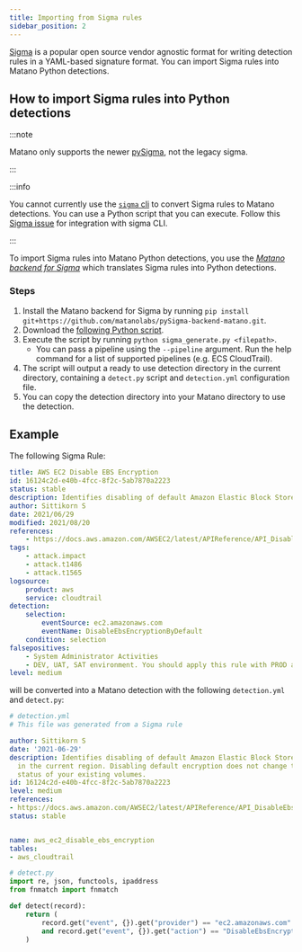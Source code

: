 ```yaml
---
title: Importing from Sigma rules
sidebar_position: 2
---
```


[Sigma][1] is a popular open source vendor agnostic format for writing detection rules in a YAML-based signature format. You can import Sigma rules into Matano Python detections.

## How to import Sigma rules into Python detections

:::note

Matano only supports the newer [pySigma][1], not the legacy sigma.

:::

:::info

You cannot currently use the [`sigma` cli][5] to convert Sigma rules to Matano detections. You can use a Python script that you can execute. Follow this [Sigma issue][2] for integration with sigma CLI.

:::

To import Sigma rules into Matano Python detections, you use the [*Matano backend for Sigma*][3]  which translates Sigma rules into Python detections.

### Steps

1. Install the Matano backend for Sigma by running `pip install git+https://github.com/matanolabs/pySigma-backend-matano.git`.
1. Download the [following Python script][4].
1. Execute the script by running `python sigma_generate.py <filepath>`.
    - You can pass a pipeline using the `--pipeline` argument. Run the help command for a list of supported pipelines (e.g. ECS CloudTrail).
1. The script will output a ready to use detection directory in the current directory, containing a `detect.py` script and `detection.yml` configuration file.
1. You can copy the detection directory into your Matano directory to use the detection.

## Example

The following Sigma Rule:

```yml
title: AWS EC2 Disable EBS Encryption
id: 16124c2d-e40b-4fcc-8f2c-5ab7870a2223
status: stable
description: Identifies disabling of default Amazon Elastic Block Store (EBS) encryption in the current region. Disabling default encryption does not change the encryption status of your existing volumes.
author: Sittikorn S
date: 2021/06/29
modified: 2021/08/20
references:
    - https://docs.aws.amazon.com/AWSEC2/latest/APIReference/API_DisableEbsEncryptionByDefault.html
tags:
    - attack.impact
    - attack.t1486
    - attack.t1565
logsource:
    product: aws
    service: cloudtrail
detection:
    selection:
        eventSource: ec2.amazonaws.com
        eventName: DisableEbsEncryptionByDefault
    condition: selection
falsepositives:
    - System Administrator Activities
    - DEV, UAT, SAT environment. You should apply this rule with PROD account only.
level: medium
```

will be converted into a Matano detection with the following `detection.yml` and `detect.py`:

```yml
# detection.yml
# This file was generated from a Sigma rule

author: Sittikorn S
date: '2021-06-29'
description: Identifies disabling of default Amazon Elastic Block Store (EBS) encryption
  in the current region. Disabling default encryption does not change the encryption
  status of your existing volumes.
id: 16124c2d-e40b-4fcc-8f2c-5ab7870a2223
level: medium
references:
- https://docs.aws.amazon.com/AWSEC2/latest/APIReference/API_DisableEbsEncryptionByDefault.html
status: stable


name: aws_ec2_disable_ebs_encryption
tables:
- aws_cloudtrail
```

```python
# detect.py
import re, json, functools, ipaddress
from fnmatch import fnmatch

def detect(record):
    return (
        record.get("event", {}).get("provider") == "ec2.amazonaws.com"
        and record.get("event", {}).get("action") == "DisableEbsEncryptionByDefault"
    )
```
[1]: https://github.com/SigmaHQ/pySigma
[2]: https://github.com/SigmaHQ/sigma-cli/issues/3
[3]: https://github.com/matanolabs/pySigma-backend-matano
[4]: https://github.com/matanolabs/matano/blob/main/scripts/sigma_convert.py
[5]: https://github.com/SigmaHQ/sigma-cli
